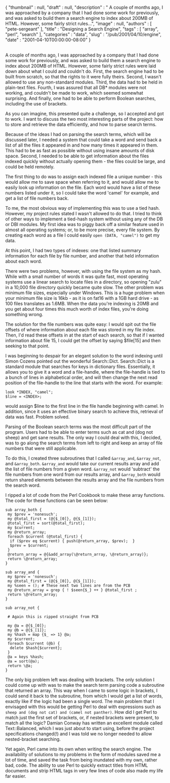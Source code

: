 {
   "thumbnail" : null,
   "draft" : null,
   "description" : " A couple of months ago, I was approached by a company that I had done some work for previously, and was asked to build them a search engine to index about 200MB of HTML. However, some fairly strict rules...",
   "image" : null,
   "authors" : [
      "pete-sergeant"
   ],
   "title" : "Designing a Search Engine",
   "tags" : [
      "array",
      "perl",
      "search"
   ],
   "categories" : "data",
   "slug" : "/pub/2001/04/10/engine",
   "date" : "2001-04-10T00:00:00-08:00"
}





\
A couple of months ago, I was approached by a company that I had done
some work for previously, and was asked to build them a search engine to
index about 200MB of HTML. However, some fairly strict rules were laid
down about what I could and couldn't do. First, the search engine had to
be built from scratch, so that the rights to it were fully theirs.
Second, I wasn't allowed to use any non-standard modules. Third, the
data had to be held in plain-text files. Fourth, I was assured that all
DB\* modules were not working, and couldn't be made to work, which
seemed somewhat surprising. And finally, one had to be able to perform
Boolean searches, including the use of brackets.

As you can imagine, this presented quite a challenge, so I accepted and
got to work. I want to discuss the two most interesting parts of the
project: how to store and retrieve the data efficiently, and how to
parse search terms.

Because of the ideas I had on parsing the search terms, which will be
discussed later, I needed a system that could take a word and send back
a list of all the files it appeared in and how many times it appeared in
them. This had to be as fast as possible without using insane amounts of
disk space. Second, I needed to be able to get information about the
files indexed quickly without actually opening them - the files could be
large, and could be held remotely.

The first thing to do was to assign each indexed file a unique number -
this would allow me to save space when referring to it, and would allow
me to easily look up information on the file. Each word would have a
list of these numbers listed under it, so I could take the word 'camel'
for example, and get a list of file numbers back.

To me, the most obvious way of implementing this was to use a tied hash.
However, my project rules stated I wasn't allowed to do that. I tried to
think of other ways to implement a tied-hash system without using any of
the DB or DBI modules. My first idea was to piggy back off a similar
feature used in almost all operating systems; or, to be more precise,
every file system. By creating each word as a file I could easily
`open (DATA, "camel")` to get my data.

At this point, I had two types of indexes: one that listed summary
information for each file by file number, and another that held
information about each word.

There were two problems, however, with using the file system as my hash.
While with a small number of words it was quite fast, most operating
systems use a linear search to locate files in a directory, so opening
"zulu" in a 10,000 file directory quickly became quite slow. The other
problem was minimum file sizes, especially under Windows. This is a huge
problem when your minimum file size is 16kb - as it is on fat16 with a
1GB hard drive - as 100 files translates as 1.6MB. When the data you're
indexing is 20MB and you get about four times this much worth of index
files, you're doing something wrong.

The solution for the file numbers was quite easy: I would spit out the
file offsets of where information about each file was stored in my file
index. Then, I'd read these offsets in at the start of each search, so
that if I wanted information about file 15, I could get the offset by
saying \$file\[15\] and then seeking to that point.

I was beginning to despair for an elegant solution to the word indexing
until Simon Cozens pointed out the wonderful Search::Dict. Search::Dict
is a standard module that searches for keys in dictionary files.
Essentially, it allows you to give it a word and a file-handle, where
the file-handle is tied to a bunch of lines in alphabetical order, and
will then change the next read position of the file-handle to the line
that starts with the word. For example:

    look *INDEX, "camel";
    $line = <INDEX>;

would assign \$line to the first line in the file handle beginning with
camel. In addition, since it uses an effective binary search to achieve
this, retrieval of data was fast. Problem solved.

Parsing of the Boolean search terms was the most difficult part of the
program. Users had to be able to enter terms such as cat and (dog not
sheep) and get sane results. The only way I could deal with this, I
decided, was to go along the search terms from left to right and keep an
array of file numbers that were still applicable.

To do this, I created three subroutines that I called `&array_and`,
`&array_not`, and `&array_both`. `&array_and` would take our current
results array and add the list of file numbers from a given word.
`&array_not` would 'subtract' the file numbers from one word from our
results array, and `&array_both` would return shared elements between
the results array and the file numbers from the search word.

I ripped a lot of code from the Perl Cookbook to make these array
functions. The code for these functions can be seen below:

    sub array_both {
     my $prev = 'nonesuch';
     my @total_first = (@{$_[0]}, @{$_[1]});
     @total_first = sort(@total_first);
     my $current;
     my @return_array;
     foreach $current (@total_first) {
      if ($prev eq $current) { push(@return_array, $prev);  }
      $prev = $current;
     }
     @return_array = @{&add_array(\@return_array, \@return_array)};
     return \@return_array;
    }

    sub array_and {
     my $prev = 'nonesuch';
     my @total_first = (@{$_[0]}, @{$_[1]});
     my %seen = (); # These next two lines are from the PCB
     my @return_array = grep { ! $seen{$_} ++ } @total_first ;
     return \@return_array;
    }

    sub array_not {

     # Again this is ripped straight from PCB

     my @a = @{$_[0]};
     my @b = @{$_[1]};
     my %hash = map {$_ => 1} @a;
     my $current;
     foreach $current (@b) {
      delete $hash{$current};
     }
     @a = keys %hash;
     @a = sort(@a);
     return \@a;
    }

The only big problem left was dealing with brackets. The only solution I
could come up with was to make the search term parsing code a subroutine
that returned an array. This way when I came to some logic in brackets,
I could send it back to the subroutine, from which I would get a list of
words, exactly like if the logic had been a single word. The main
problem that I envisaged with this would be getting Perl to deal with
expressions such as `sheep and (dog not cat) and (camel not panther)`.
How did I get Perl to match just the first set of brackets, or, if
nested brackets were present, to match all the logic? Damian Conway has
written an excellent module called Text::Balanced, which I was just
about to start using, before the project specifications changed(!) and I
was told we no longer needed to allow nested-bracket searching.

Yet again, Perl came into its own when writing the search engine. The
availability of solutions to my problems in the form of modules saved me
a lot of time, and saved the task from being inundated with my own,
rather bad, code. The ability to use Perl to quickly extract titles from
HTML documents and strip HTML tags in very few lines of code also made
my life far easier.



